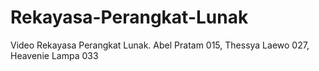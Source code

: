 # Rekayasa-Perangkat-Lunak
Video Rekayasa Perangkat Lunak. Abel Pratam 015, Thessya Laewo 027, Heavenie Lampa 033
